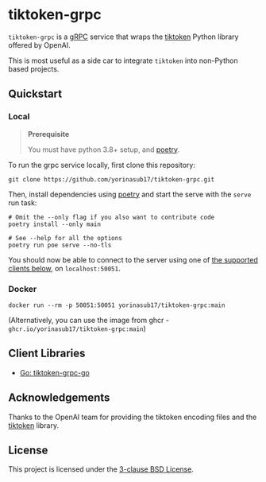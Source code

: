 # tiktoken-grpc

`tiktoken-grpc` is a [gRPC](https://grpc.io) service that wraps the [tiktoken](https://github.com/openai/tiktoken)
Python library offered by OpenAI.

This is most useful as a side car to integrate `tiktoken` into non-Python based projects.


## Quickstart

### Local

> **Prerequisite**
>
> You must have python 3.8+ setup, and [poetry](https://python-poetry.org/).

To run the grpc service locally, first clone this repository:

```
git clone https://github.com/yorinasub17/tiktoken-grpc.git
```

Then, install dependencies using [poetry](https://python-poetry.org/) and start the serve with the `serve` run task:

```
# Omit the --only flag if you also want to contribute code
poetry install --only main

# See --help for all the options
poetry run poe serve --no-tls
```

You should now be able to connect to the server using one of [the supported clients below](#client-libraries), on
`localhost:50051`.

### Docker

```
docker run --rm -p 50051:50051 yorinasub17/tiktoken-grpc:main
```

(Alternatively, you can use the image from ghcr - `ghcr.io/yorinasub17/tiktoken-grpc:main`)


## Client Libraries

- [Go: tiktoken-grpc-go](https://github.com/yorinasub17/tiktoken-grpc-go)


## Acknowledgements

Thanks to the OpenAI team for providing the tiktoken encoding files and the
[tiktoken](https://github.com/openai/tiktoken) library.


## License

This project is licensed under the [3-clause BSD License](/LICENSE).

